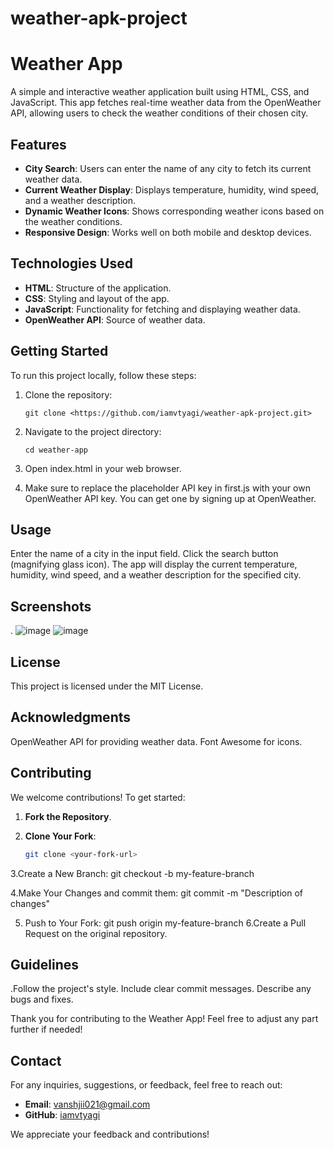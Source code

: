 ﻿# weather-apk-project

 # Weather App

A simple and interactive weather application built using HTML, CSS, and JavaScript. This app fetches real-time weather data from the OpenWeather API, allowing users to check the weather conditions of their chosen city.

## Features

- **City Search**: Users can enter the name of any city to fetch its current weather data.
- **Current Weather Display**: Displays temperature, humidity, wind speed, and a weather description.
- **Dynamic Weather Icons**: Shows corresponding weather icons based on the weather conditions.
- **Responsive Design**: Works well on both mobile and desktop devices.

## Technologies Used

- **HTML**: Structure of the application.
- **CSS**: Styling and layout of the app.
- **JavaScript**: Functionality for fetching and displaying weather data.
- **OpenWeather API**: Source of weather data.

## Getting Started

To run this project locally, follow these steps:

1. Clone the repository:

   ```bash##
   git clone <https://github.com/iamvtyagi/weather-apk-project.git>
   
  2. Navigate to the project directory:
     ```bash##
     cd weather-app
  3. Open index.html in your web browser.
  4. Make sure to replace the placeholder API key in first.js with your own OpenWeather API key. You can get one by signing up at OpenWeather.


## Usage
Enter the name of a city in the input field.
Click the search button (magnifying glass icon).
The app will display the current temperature, humidity, wind speed, and a weather description for the specified city.

## Screenshots
.
    ![image](https://github.com/user-attachments/assets/a25d3a7e-c68f-4cdb-ba29-c5dfeab15012)
    ![image](https://github.com/user-attachments/assets/80a6286a-6870-4896-9771-dc2bf55a234f)

## License
This project is licensed under the MIT License.

## Acknowledgments
OpenWeather API for providing weather data.
Font Awesome for icons.

## Contributing

We welcome contributions! To get started:

1. **Fork the Repository**.
2. **Clone Your Fork**:

   ```bash
   git clone <your-fork-url>
3.Create a New Branch:
     git checkout -b my-feature-branch

4.Make Your Changes and commit them:
     git commit -m "Description of changes"

5. Push to Your Fork:
     git push origin my-feature-branch
6.Create a Pull Request on the original repository.

## Guidelines
 .Follow the project's style.
  Include clear commit messages.
  Describe any bugs and fixes.

Thank you for contributing to the Weather App!
  Feel free to adjust any part further if needed!

## Contact

For any inquiries, suggestions, or feedback, feel free to reach out:

- **Email**: vanshjii021@gmail.com
- **GitHub**: [iamvtyagi](https://github.com/iamvtyagi)

We appreciate your feedback and contributions!



